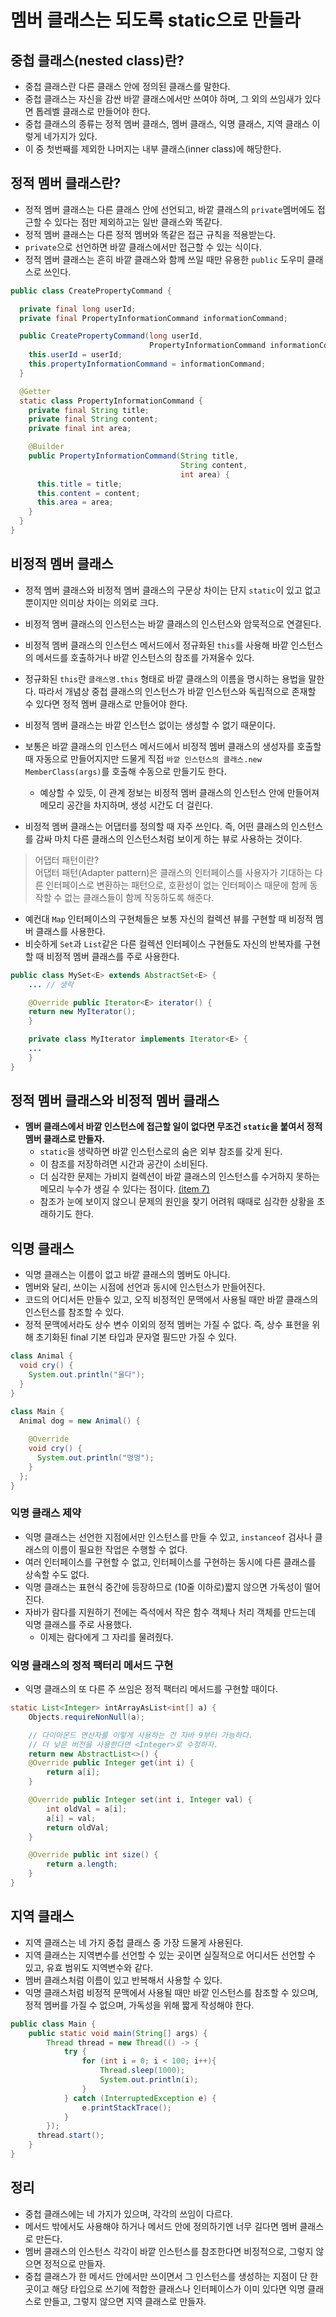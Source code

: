 # 멤버 클래스는 되도록 static으로 만들라

## 중첩 클래스(nested class)란?

* 중첩 클래스란 다른 클래스 안에 정의된 클래스를 말한다.
* 중첩 클래스는 자신을 감싼 바깥 클래스에서만 쓰여야 하며, 그 외의 쓰임새가 있다면 톱레벨 클래스로 만들어야 한다.
* 중첩 클래스의 종류는 정적 멤버 클래스, 멤버 클래스, 익명 클래스, 지역 클래스 이렇게 네가지가 있다.
* 이 중 첫번째를 제외한 나머지는 내부 클래스(inner class)에 해당한다.

## 정적 멤버 클래스란?

* 정적 멤버 클래스는 다른 클래스 안에 선언되고, 바깥 클래스의 `private`멤버에도 접근할 수 있다는 점만 제외하고는
  일반 클래스와 똑같다.
* 정적 멤버 클래스는 다른 정적 멤버와 똑같은 접근 규칙을 적용받는다.
* `private`으로 선언하면 바깥 클래스에서만 접근할 수 있는 식이다.
* 정적 멤버 클래스는 흔히 바깥 클래스와 함께 쓰일 때만 유용한 `public` 도우미 클래스로 쓰인다.
```java
public class CreatePropertyCommand {

  private final long userId;
  private final PropertyInformationCommand informationCommand;

  public CreatePropertyCommand(long userId,
                               PropertyInformationCommand informationCommand) {
    this.userId = userId;
    this.propertyInformationCommand = informationCommand;
  }

  @Getter 
  static class PropertyInformationCommand {
    private final String title;
    private final String content;
    private final int area;

    @Builder
    public PropertyInformationCommand(String title,
                                      String content,
                                      int area) {
      this.title = title;
      this.content = content;
      this.area = area;
    }
  }
}
```

## 비정적 멤버 클래스

* 정적 멤버 클래스와 비정적 멤버 클래스의 구문상 차이는 단지 `static`이 있고 없고 뿐이지만 의미상 차이는 의외로 크다.
* 비정적 멤버 클래스의 인스턴스는 바깥 클래스의 인스턴스와 암묵적으로 연결된다.
* 비정적 멤버 클래스의 인스턴스 메서드에서 정규화된 `this`를 사용해 바깥 인스턴스의 메서드를 호출하거나 바깥 인스턴스의
  참조를 가져올수 있다.
* 정규화된 `this`란 `클래스명.this` 형태로 바깥 클래스의 이름을 명시하는 용법을 말한다. 따라서 개념상 중첩 클래스의
  인스턴스가 바깥 인스턴스와 독립적으로 존재할 수 있다면 정적 멤버 클래스로 만들어야 한다.
* 비정적 멤버 클래스는 바깥 인스턴스 없이는 생성할 수 없기 때문이다.
* 보통은 바깥 클래스의 인스턴스 메서드에서 비정적 멤버 클래스의 생성자를 호출할때 자동으로 만들어지지만 드물게
  직접 `바깥 인스턴스의 클래스.new MemberClass(args)`를 호출해 수동으로 만들기도 한다.
  * 예상할 수 있듯, 이 관계 정보는 비정적 멤버 클래스의 인스턴스 안에 만들어져 메모리 공간을 차지하며, 생성 시간도 더 걸린다.
  

* 비정적 멤버 클래스는 어댑터를 정의할 때 자주 쓰인다. 즉, 어떤 클래스의 인스턴스를 감싸 마치 다른 클래스의 인스턴스처럼
  보이게 하는 뷰로 사용하는 것이다.
> 어댑터 패턴이란? <br>
> 어댑터 패턴(Adapter pattern)은 클래스의 인터페이스를 사용자가 기대하는 다른 인터페이스로 변환하는 패턴으로, 
> 호환성이 없는 인터페이스 때문에 함께 동작할 수 없는 클래스들이 함께 작동하도록 해준다.
* 예컨대 `Map` 인터페이스의 구현체들은 보통 자신의 컬렉션 뷰를 구현할 때 비정적 멤버 클래스를 사용한다.
* 비슷하게 `Set`과 `List`같은 다른 컬렉션 인터페이스 구현들도 자신의 반복자를 구현할 때 비정적 멤버 클래스를 주로 사용한다.
```java
public class MySet<E> extends AbstractSet<E> {
    ... // 생략

    @Override public Iterator<E> iterator() {
    return new MyIterator();
    }

    private class MyIterator implements Iterator<E> {
    ...
    }
}
```

## 정적 멤버 클래스와 비정적 멤버 클래스

* **멤버 클래스에서 바깥 인스턴스에 접근할 일이 없다면 무조건 `static`을 붙여서 정적 멤버 클래스로 만들자.**
  * `static`을 생략하면 바깥 인스턴스로의 숨은 외부 참조를 갖게 된다.
  * 이 참조를 저장하려면 시간과 공간이 소비된다.
  * 더 심각한 문제는 가비지 컬렉션이 바깥 클래스의 인스턴스를 수거하지 못하는 메모리 누수가 생길 수 있다는 점이다.
    [(item 7)](https://github.com/parkhanbeen/study/blob/150e8ecda5fc3dcabfd854e10f0c32729fdcf01a/effective-java/2%EC%9E%A5/7.%EB%8B%A4%20%EC%93%B4%20%EA%B0%9D%EC%B2%B4%20%EC%B0%B8%EC%A1%B0%EB%A5%BC%20%ED%95%B4%EC%A0%9C%ED%95%98%EB%9D%BC.md)
  * 참조가 눈에 보이지 않으니 문제의 원인을 찾기 어려워 때때로 심각한 상황을 초래하기도 한다.

## 익명 클래스

* 익명 클래스는 이름이 없고 바깥 클래스의 멤버도 아니다.
* 멤버와 달리, 쓰이는 시점에 선언과 동시에 인스턴스가 만들어진다.
* 코드의 어디서든 만들수 있고, 오직 비정적인 문맥에서 사용될 때만 바깥 클래스의 인스턴스를 참조할 수 있다.
* 정적 문맥에서라도 상수 변수 이외의 정적 멤버는 가질 수 없다. 
  즉, 상수 표현을 위해 초기화된 final 기본 타입과 문자열 필드만 가질 수 있다.
```java
class Animal {
  void cry() {
    System.out.println("울다");
  }
}

class Main {
  Animal dog = new Animal() {
    
    @Override
    void cry() {
      System.out.println("멍멍");
    }
  };
}
```

### 익명 클래스 제약

* 익명 클래스는 선언한 지점에서만 인스턴스를 만들 수 있고, `instanceof` 검사나 클래스의 이름이 필요한
  작업은 수행할 수 없다.
* 여러 인터페이스를 구현할 수 없고, 인터페이스를 구현하는 동시에 다른 클래스를 상속할 수도 없다.
* 익명 클래스는 표현식 중간에 등장하므로 (10줄 이하로)짧지 않으면 가독성이 떨어진다.
* 자바가 람다를 지원하기 전에는 즉석에서 작은 함수 객체나 처리 객체를 만드는데 익명 클래스를 주로 사용했다.
  * 이제는 람다에게 그 자리를 물려줬다.

### 익명 클래스의 정적 팩터리 메서드 구현

* 익명 클래스의 또 다른 주 쓰임은 정적 팩터리 메서드를 구현할 때이다.
```java
static List<Integer> intArrayAsList<int[] a) {
    Objects.requireNonNull(a);

    // 다이아몬드 연산자를 이렇게 사용하는 건 자바 9부터 가능하다.
    // 더 낮은 버전을 사용한다면 <Integer>로 수정하자.
    return new AbstractList<>() {
    @Override public Integer get(int i) {
        return a[i];
    }

    @Override public Integer set(int i, Integer val) {
        int oldVal = a[i];
        a[i] = val;
        return oldVal;
    }

    @Override public int size() {
        return a.length;
    }
}
```

## 지역 클래스

* 지역 클래스는 네 가지 중첩 클래스 중 가장 드물게 사용된다.
* 지역 클래스는 지역변수를 선언할 수 있는 곳이면 실질적으로 어디서든 선언할 수 있고, 유효 범위도 지역변수와 같다.
* 멤버 클래스처럼 이름이 있고 반복해서 사용할 수 있다.
* 익명 클래스처럼 비정적 문맥에서 사용될 때만 바깥 인스턴스를 참조할 수 있으며, 정적 멤버를 가질 수 없으며,
  가독성을 위해 짧게 작성해야 한다.
```java
public class Main {
    public static void main(String[] args) {
        Thread thread = new Thread(() -> {
            try {
                for (int i = 0; i < 100; i++){
                    Thread.sleep(1000);
                    System.out.println(i);
                }
            } catch (InterruptedException e) {
                e.printStackTrace();
            }
        });
      thread.start();
    }
}

```

## 정리

* 중첩 클래스에는 네 가지가 있으며, 각각의 쓰임이 다르다.
* 메서드 밖에서도 사용해야 하거나 메서드 안에 정의하기엔 너무 길다면 멤버 클래스로 만든다.
* 멤버 클래스의 인스턴스 각각이 바깥 인스턴스를 참조한다면 비정적으로, 그렇지 않으면 정적으로 만들자.
* 중첩 클래스가 한 메서드 안에서만 쓰이면서 그 인스턴스를 생성하는 지점이 단 한 곳이고 해당 타입으로 쓰기에
  적합한 클래스나 인터페이스가 이미 있다면 익명 클래스로 만들고, 그렇지 않으면 지역 클래스로 만들자.
